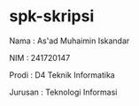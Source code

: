 # spk-skripsi

Nama    : As'ad Muhaimin Iskandar

NIM     : 241720147

Prodi   : D4 Teknik Informatika

Jurusan : Teknologi Informasi